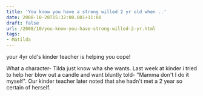 ```yaml
---
title: 'You know you have a strong willed 2 yr old when ..'
date: 2008-10-28T15:32:00.001+11:00
draft: false
url: /2008/10/you-know-you-have-strong-willed-2-yr.html
tags: 
- Matilda
---
```


your 4yr old's kinder teacher is helping you cope!  
  
What a character- Tilda just know wha she wants. Last week at kinder i tried to help her blow out a candle and want bluntly told- "Mamma don't I do it myself". Our kinder teacher later noted that she hadn't met a 2 year so certain of herself.